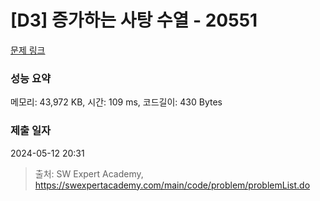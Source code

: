 # [D3] 증가하는 사탕 수열 - 20551 

[문제 링크](https://swexpertacademy.com/main/code/problem/problemDetail.do?contestProbId=AY4XhKTKU0IDFARM) 

### 성능 요약

메모리: 43,972 KB, 시간: 109 ms, 코드길이: 430 Bytes

### 제출 일자

2024-05-12 20:31



> 출처: SW Expert Academy, https://swexpertacademy.com/main/code/problem/problemList.do